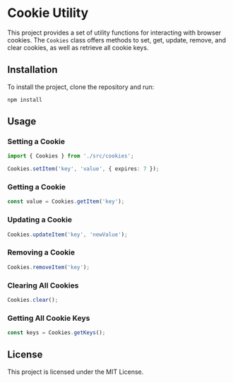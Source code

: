 # Cookie Utility

This project provides a set of utility functions for interacting with browser cookies. The `Cookies` class offers methods to set, get, update, remove, and clear cookies, as well as retrieve all cookie keys.

## Installation

To install the project, clone the repository and run:

```
npm install
```

## Usage

### Setting a Cookie

```typescript
import { Cookies } from './src/cookies';

Cookies.setItem('key', 'value', { expires: 7 });
```

### Getting a Cookie

```typescript
const value = Cookies.getItem('key');
```

### Updating a Cookie

```typescript
Cookies.updateItem('key', 'newValue');
```

### Removing a Cookie

```typescript
Cookies.removeItem('key');
```

### Clearing All Cookies

```typescript
Cookies.clear();
```

### Getting All Cookie Keys

```typescript
const keys = Cookies.getKeys();
```

## License

This project is licensed under the MIT License.